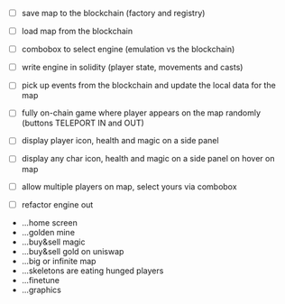 - [ ] save map to the blockchain (factory and registry)
- [ ] load map from the blockchain
- [ ] combobox to select engine (emulation vs the blockchain)
- [ ] write engine in solidity (player state, movements and casts)
- [ ] pick up events from the blockchain and update the local data for the map
- [ ] fully on-chain game where player appears on the map randomly (buttons TELEPORT IN and OUT)



- [ ] display player icon, health and magic on a side panel
- [ ] display any char icon, health and magic on a side panel on hover on map
- [ ] allow multiple players on map, select yours via combobox
- [ ] refactor engine out

- ...home screen
- ...golden mine
- ...buy&sell magic
- ...buy&sell gold on uniswap
- ...big or infinite map
- ...skeletons are eating hunged players
- ...finetune
- ...graphics
